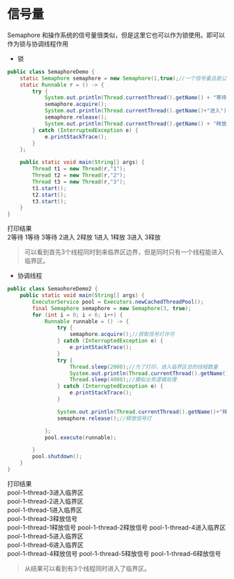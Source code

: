 # 信号量

Semaphore 和操作系统的信号量很类似，但是这里它也可以作为锁使用。即可以作为锁与协调线程作用

* 锁

```java
public class SemaphoreDemo {
    static Semaphore semaphore = new Semaphore(1,true);//一个信号量且是公平的，默认非公平
    static Runnable r = () -> {
        try {
            System.out.println(Thread.currentThread().getName() + "等待");
            semaphore.acquire();
            System.out.println(Thread.currentThread().getName()+"进入");
            semaphore.release();
            System.out.println(Thread.currentThread().getName() + "释放");
        } catch (InterruptedException e) {
            e.printStackTrace();
        }
    };

    public static void main(String[] args) {
        Thread t1 = new Thread(r,"1");
        Thread t2 = new Thread(r,"2");
        Thread t3 = new Thread(r,"3");
        t1.start();
        t2.start();
        t3.start();
    }
}
```

打印结果	
2等待
1等待
3等待
2进入
2释放
1进入
1释放
3进入
3释放

> 可以看到首先3个线程同时到来临界区边界，但是同时只有一个线程能进入临界区。

* 协调线程

```java
public class SemaohoreDemo2 {
    public static void main(String[] args) {
        ExecutorService pool = Executors.newCachedThreadPool();
        final Semaphore semaphore = new Semaphore(3, true);
        for (int i = 0; i < 6; i++) {
            Runnable runnable = () -> {
                try {
                    semaphore.acquire();//获取信号灯许可
                } catch (InterruptedException e) {
                    e.printStackTrace();
                }
                try {
                    Thread.sleep(2000);//为了打印，进入临界区总的线程数量
                    System.out.println(Thread.currentThread().getName()+"进入临界区");
                    Thread.sleep(4000);//模拟业务逻辑处理
                } catch (InterruptedException e) {
                    e.printStackTrace();
                }

                System.out.println(Thread.currentThread().getName()+"释放信号");
                semaphore.release();//释放信号灯

            };
            pool.execute(runnable);

        }
        pool.shutdown();
    }
}
```

打印结果	
pool-1-thread-3进入临界区	
pool-1-thread-2进入临界区	
pool-1-thread-1进入临界区	
pool-1-thread-3释放信号		
pool-1-thread-1释放信号	
pool-1-thread-2释放信号	
pool-1-thread-4进入临界区	
pool-1-thread-5进入临界区	
pool-1-thread-6进入临界区	
pool-1-thread-4释放信号	
pool-1-thread-5释放信号	
pool-1-thread-6释放信号	

> 从结果可以看到有3个线程同时进入了临界区。